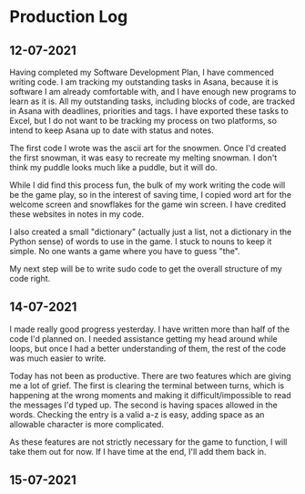 # Production Log
## 12-07-2021

Having completed my Software Development Plan, I have commenced writing code. I am tracking my outstanding tasks in Asana, because it is software I am already comfortable with, and I have enough new programs to learn as it is. All my outstanding tasks, including blocks of code, are tracked in Asana with deadlines, priorities and tags. I have exported these tasks to Excel, but I do not want to be tracking my process on two platforms, so intend to keep Asana up to date with status and notes.

The first code I wrote was the ascii art for the snowmen. Once I'd created the first snowman, it was easy to recreate my melting snowman. I don't think my puddle looks much like a puddle, but it will do.

While I did find this process fun, the bulk of my work writing the code will be the game play, so in the interest of saving time, I copied word art for the welcome screen and snowflakes for the game win screen. I have credited these websites in notes in my code.

I also created a small "dictionary" (actually just a list, not a dictionary in the Python sense) of words to use in the game. I stuck to nouns to keep it simple. No one wants a game where you have to guess "the".

My next step will be to write sudo code to get the overall structure of my code right.

## 14-07-2021

I made really good progress yesterday. I have written more than half of the code I'd planned on. I needed assistance getting my head around while loops, but once I had a better understanding of them, the rest of the code was much easier to write.

Today has not been as productive. There are two features which are giving me a lot of grief. The first is clearing the terminal between turns, which is happening at the wrong moments and making it difficult/impossible to read the messages I'd typed up. The second is having spaces allowed in the words. Checking the entry is a valid a-z is easy, adding space as an allowable character is more complicated.

As these features are not strictly necessary for the game to function, I will take them out for now. If I have time at the end, I'll add them back in.

## 15-07-2021

